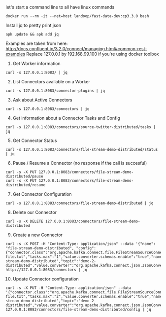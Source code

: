 let's start a command line to all have linux commands

```
docker run --rm -it --net=host landoop/fast-data-dev:cp3.3.0 bash
```
Install jq to pretty print json
```
apk update && apk add jq
```
Examples are taken from here: http://docs.confluent.io/3.2.0/connect/managing.html#common-rest-examples
Replace 127.0.0.1 by 192.168.99.100 if you're using docker toolbox
1) Get Worker information
```
curl -s 127.0.0.1:8083/ | jq
```
2) List Connectors available on a Worker
```
curl -s 127.0.0.1:8083/connector-plugins | jq
```
3) Ask about Active Connectors
```
curl -s 127.0.0.1:8083/connectors | jq
```
4) Get information about a Connector Tasks and Config
```
curl -s 127.0.0.1:8083/connectors/source-twitter-distributed/tasks | jq
```
5) Get Connector Status
```
curl -s 127.0.0.1:8083/connectors/file-stream-demo-distributed/status | jq
```
6) Pause / Resume a Connector (no response if the call is succesful)
```
curl -s -X PUT 127.0.0.1:8083/connectors/file-stream-demo-distributed/pause
curl -s -X PUT 127.0.0.1:8083/connectors/file-stream-demo-distributed/resume
```
7) Get Connector Configuration
```
curl -s 127.0.0.1:8083/connectors/file-stream-demo-distributed | jq
```
8) Delete our Connector
```
curl -s -X DELETE 127.0.0.1:8083/connectors/file-stream-demo-distributed
```
9) Create a new Connector
```
curl -s -X POST -H "Content-Type: application/json" --data '{"name": "file-stream-demo-distributed", "config":{"connector.class":"org.apache.kafka.connect.file.FileStreamSourceConnector","key.converter.schemas.enable":"true","file":"demo-file.txt","tasks.max":"1","value.converter.schemas.enable":"true","name":"file-stream-demo-distributed","topic":"demo-2-distributed","value.converter":"org.apache.kafka.connect.json.JsonConverter","key.converter":"org.apache.kafka.connect.json.JsonConverter"}}' http://127.0.0.1:8083/connectors | jq
```
10) Update Connector configuration
```
curl -s -X PUT -H "Content-Type: application/json" --data '{"connector.class":"org.apache.kafka.connect.file.FileStreamSourceConnector","key.converter.schemas.enable":"true","file":"demo-file.txt","tasks.max":"2","value.converter.schemas.enable":"true","name":"file-stream-demo-distributed","topic":"demo-2-distributed","value.converter":"org.apache.kafka.connect.json.JsonConverter","key.converter":"org.apache.kafka.connect.json.JsonConverter"}' 127.0.0.1:8083/connectors/file-stream-demo-distributed/config | jq
```
